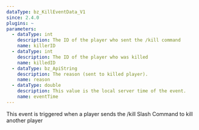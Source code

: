 ```yaml
---
dataType: bz_KillEventData_V1
since: 2.4.0
plugins: ~
parameters:
  - dataType: int
    description: The ID of the player who sent the /kill command
    name: killerID
  - dataType: int
    description: The ID of the player who was killed
    name: killedID
  - dataType: bz_ApiString
    description: The reason (sent to killed player).
    name: reason
  - dataType: double
    description: This value is the local server time of the event.
    name: eventTime
---
```


This event is triggered when a player sends the /kill Slash Command to kill another player
